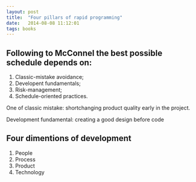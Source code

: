 ```yaml
---
layout: post
title:  "Four pillars of rapid programming"
date:   2014-08-08 11:12:01
tags: books
---
```

Following to McConnel the best possible schedule depends on:
---

1. Classic-mistake avoidance;
2. Developent fundamentals;
3. Risk-management;
4. Schedule-oriented practices.

One of classic mistake: shortchanging product quality early in the project.

Development fundamental: creating a good design before code

Four dimentions of development
------------------------------

1. People
2. Process
3. Product
4. Technology
